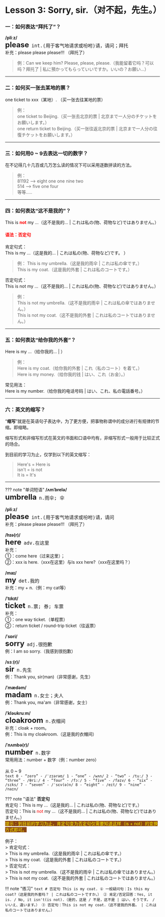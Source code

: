 # Lesson 3: Sorry, sir.（对不起，先生。）

### 一：如何表达“拜托了”？

**/pliːz/**<br>
<font size=5>**please**</font>&nbsp;&nbsp;<font size=4>`int.(用于客气地请求或吩咐)请，请问；拜托`</font><br>
补充：please please please!!! （拜托了）<br>

> 例：Can we keep him? Please, please, please.（我能留着它吗？可以吗？拜托了 | 私に預かってもらっていいですか。いいの？お願い…）<br>


---
### 二：如何买一张去某地的票？

one ticket to xxx（某地）. （买一张去往某地的票）

> 例：<br>
> one ticket to Beijing.（买一张去北京的票 | 北京まで一人分のチケットをお願いします。）<br>
> one return ticket to Beijing.（买一张往返北京的票 | 北京まで一人分の往復チケットをお願いします。）<br>


---
### 三：如何用0 ~ 9去表达一切的数字？

在不记得几十几百或几万怎么读的情况下可以采用逐数拼读的方法。
> 例：<br>
> 81192 --> eight one one nine two<br>
> 514 --> five one four<br>
> 等等.....


---
### 四：如何表达“这不是我的”？

This is <font color=red>**not**</font> my ...（这不是我的... | これは私の(物、荷物など)ではありません。）


#### <font color=red>语法：否定句</font>
肯定句式：<br>
This is my ...（这是我的... | これは私の(物、荷物など)です。
）<br>
> 例：
> This is my umbrella.（这是我的雨伞 | これは私の傘です。）<br>
> This is my coat.（这是我的外套 | これは私のコートです。）<br>


否定句式：<br>
This is not my ...（这不是我的... | これは私の(物、荷物など)ではありません。）<br>
> 例：<br>
> This is not my umbrella.（这不是我的雨伞 | これは私の傘ではありません。）<br>
> This is not my coat.（这不是我的外套 | これは私のコートではありません。）<br>


---
### 五：如何表达“给你我的外套”？

Here is my ...（给你我的... | ）<br>
> 例：<br>
> Here is my coat.（给你我的外套 | これ（私のコート）を着て。）<br>
> Here is my money.（给你我的钱 | はい、これ（お金）。）<br>


常见用法：<br>
Here is my number.（给你我的电话号码 | はい、これ、私の電話番号。）<br>


---
### 六：英文的缩写？

“**缩写**”就是在英语句子表达中，为了更方便，把事物称谓中的成分进行有规律的节缩。即缩略。<br>

缩写形式和非缩写形式在英文的书面和口语中均有，非缩写形式一般用于比较正式的场合。<br>

到目前的学习为止，仅学到以下的英文缩写：<br>
> Here's = Here is<br>
> isn't = is not<br>
> It is = It's<br>


---
??? note "单词短语"
    **/ʌmˈbrelə/**<br>
    <font size=5>**umbrella**</font>&nbsp;&nbsp;<font size=4>`n.雨伞; 伞`</font><br>
    <br>
    **/pliːz/**<br>
    <font size=5>**please**</font>&nbsp;&nbsp;<font size=4>`int.(用于客气地请求或吩咐)请，请问`</font><br>
    补充：please please please!!! （拜托了）<br>
    <br>
    **/hɪə(r)/**<br>
    <font size=5>**here**</font>&nbsp;&nbsp;<font size=4>`adv.在这里`</font><br>
    补充：<br>
    ①：come here（过来这里）；<br>
    ②：xxx is here.（xxx在这里）与Is xxx here?（xxx在这里吗？）<br>
    <br>
    **/maɪ/**<br>
    <font size=5>**my**</font>&nbsp;&nbsp;<font size=4>`det.我的`</font><br>
    补充：my + n.（例：my cat等）<br>
    <br>
    **/ˈtɪkɪt/**<br>
    <font size=5>**ticket**</font>&nbsp;&nbsp;<font size=4>`n.票; 券; 车票`</font><br>
    补充：<br>
    ①：one way ticket.（单程票）<br>
    ②：return ticket / round-trip ticket（往返票）<br>
    <br>
    **/ˈsɒri/**<br>
    <font size=5>**sorry**</font>&nbsp;&nbsp;<font size=4>`adj.很抱歉`</font><br>
    例：I am so sorry.（我感到很抱歉）<br>
    <br>
    **/sɜː(r)/**<br>
    <font size=5>**sir**</font>&nbsp;&nbsp;<font size=4>`n.先生`</font><br>
    例：Thank you, sir(man)（非常感谢，先生）<br>
    <br>
    **/ˈmædəm/**<br>
    <font size=5>**madam**</font>&nbsp;&nbsp;<font size=4>`n.女士；夫人`</font><br>
    例：Thank you, ma'am（非常感谢，女士）<br>
    <br>
    **/ˈkləʊkruːm/**<br>
    <font size=5>**cloakroom**</font>&nbsp;&nbsp;<font size=4>`n.衣帽间`</font><br>
    补充：cloak + room。<br>
    例：This is my cloakroom.（这是我的衣帽间）<br>
    <br>
    **/ˈnʌmbə(r)/**<br>
    <font size=5>**number**</font>&nbsp;&nbsp;<font size=4>`n.数字`</font><br>
    常用用法：number + 数字（例：number zero）<br>
    <br>
    从 0 ~ 9<br>
    ```text
    0 - “zero” - /ˈzɪərəʊ/
    1 - “one” - /wʌn/
    2 - “two” - /tuː/
    3 - “three” - /θriː/
    4 - “four” - /fɔː/
    5 - “five” - /faɪv/
    6 - “six” - /sɪks/
    7 - “seven” - /ˈsɛv(ə)n/
    8 - “eight” - /eɪt/
    9 - “nine” - /naɪn/
    ```


??? note "语法"
    **否定句**<br>
    肯定句：This is my ...（这是我的... | これは私の(物、荷物など)です。）<br>
    否定句：This is <font color=red>not</font> my ...（这不是我的... | これは私の(物、荷物など)ではありません。）<br>
    <font color=yellow style="background-color: #8B4513	">提示：到目前的学习为止，肯定句变为否定句仅需要知道这样（is + not）的变换方式即可。</font><br>
    <br>
    例子：<br>
    > 肯定句式：<br>
    > This is my umbrella.（这是我的雨伞 | これは私の傘です。）<br>
    > This is my coat.（这是我的外套 | これは私のコートです。）<br>
    > 否定句式：<br>
    > This is not my umbrella.（这不是我的雨伞 | これは私の傘ではありません。）<br>
    > This is not my coat.（这不是我的外套 | これは私のコートではありません。）<br>



!!! note "练习"
    ```text
    # 否定句
    This is my coat.
    ① 一般疑问句：Is this my coat?（这是我的外套吗？ | これは私のコートですか。）
    ② 肯定/否定回答：Yes, it is. / No, it isn't(is not).（是的，这是 / 不是，这不是 | はい、そうです。 / いいえ、違います。）
    ③ 否定句：This is not my coat.（这不是我的外套。 | これは私のコートではありません。）
    ```

